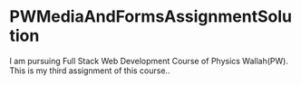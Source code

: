 # PWMediaAndFormsAssignmentSolution
I am pursuing Full Stack Web Development Course of Physics Wallah(PW). This is my third assignment of this course.. 
